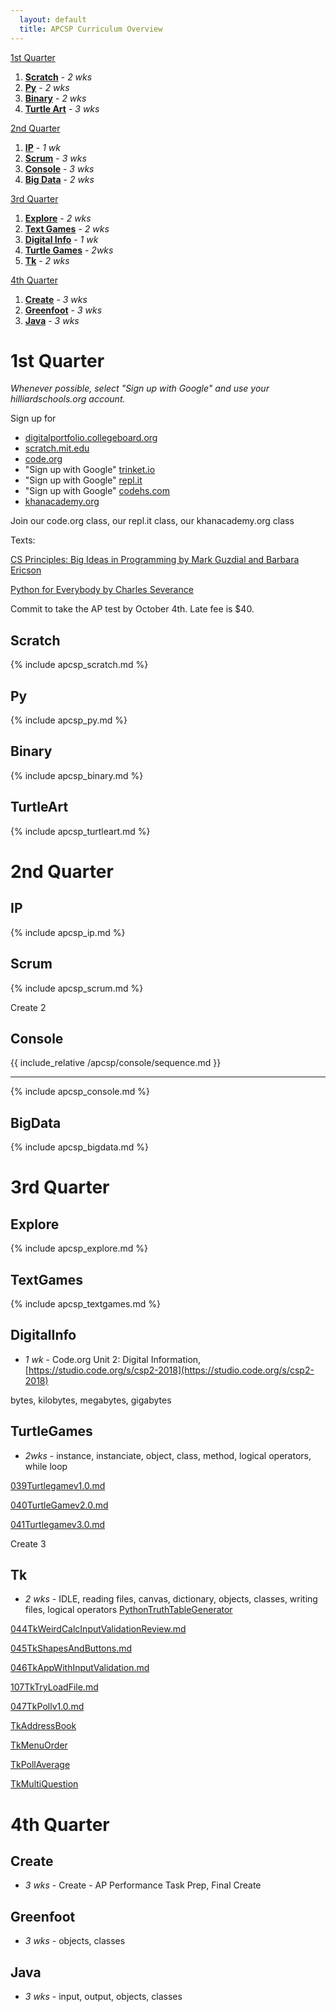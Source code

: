```yaml
---
  layout: default
  title: APCSP Curriculum Overview
---
```

[1st Quarter](#1st-quarter)

1. **[Scratch](#scratch)** - *2 wks*
1. **[Py](#py)** - *2 wks*
1. **[Binary](#binary)** - *2 wks*
1. **[Turtle Art](#turtleart)** - *3 wks*

[2nd Quarter](#2nd-quarter)

1. **[IP](#ip)** - *1 wk*
1. **[Scrum](#scrum)** - *3 wks*
1. **[Console](#console)** - *3 wks*
1. **[Big Data](#bigdata)** - *2 wks*

[3rd Quarter](#3rd-quarter)

1. **[Explore](#explore)** - *2 wks*
1. **[Text Games](#textgames)** - *2 wks*
1. **[Digital Info](#digitalinfo)** - *1 wk*
1. **[Turtle Games](#turtlegames)** - *2wks*
1. **[Tk](#tk)** - *2 wks*

[4th Quarter](#4th-quarter)

1. **[Create](#create)** - *3 wks*
1. **[Greenfoot](#greenfoot)** - *3 wks*
1. **[Java](#java)** - *3 wks*

# 1st Quarter

*Whenever possible, select "Sign up with Google" and use your hilliardschools.org account.*

Sign up for
- [digitalportfolio.collegeboard.org](https://digitalportfolio.collegeboard.org)
- [scratch.mit.edu](https://scratch.mit.edu)
- [code.org](https://code.org/)
- "Sign up with Google" [trinket.io](https://trinket.io)
- "Sign up with Google" [repl.it](https://repl.it)
- "Sign up with Google" [codehs.com](https://codehs.com)
- [khanacademy.org](https://khanacademy.org)

Join our code.org class, our repl.it class, our khanacademy.org class

Texts:

[CS Principles: Big Ideas in Programming by Mark Guzdial and Barbara Ericson](https://runestone.academy/runestone/static/BradleyAPCSP/index.html)

[Python for Everybody by Charles Severance](https://books.trinket.io/pfe/index.html)

Commit to take the AP test by October 4th. Late fee is $40.

## Scratch
{% include apcsp_scratch.md %}

## Py
{% include apcsp_py.md %}

## Binary
{% include apcsp_binary.md %}

## TurtleArt
{% include apcsp_turtleart.md %}

# 2nd Quarter

## IP
{% include apcsp_ip.md %}

## Scrum
{% include apcsp_scrum.md %}

Create 2

## Console
{{ include_relative /apcsp/console/sequence.md }}
- - -
{% include apcsp_console.md %}

## BigData
{% include apcsp_bigdata.md %}

# 3rd Quarter

## Explore
{% include apcsp_explore.md %}

## TextGames
{% include apcsp_textgames.md %}

## DigitalInfo
- *1 wk* - Code.org Unit 2: Digital Information, [https://studio.code.org/s/csp2-2018](https://studio.code.org/s/csp2-2018)


bytes, kilobytes, megabytes, gigabytes

## TurtleGames
- *2wks* - instance, instanciate, object, class, method, logical operators, while loop

[039Turtlegamev1.0.md](039Turtlegamev1.0.md)

[040TurtleGamev2.0.md](040TurtleGamev2.0.md)

[041Turtlegamev3.0.md](041Turtlegamev3.0.md)

Create 3

## Tk
- *2 wks* - IDLE, reading files, canvas, dictionary, objects, classes, writing files, logical operators
[PythonTruthTableGenerator]()

[044TkWeirdCalcInputValidationReview.md](044TkWeirdCalcInputValidationReview.md)

[045TkShapesAndButtons.md](045TkShapesAndButtons.md)

[046TkAppWithInputValidation.md](046TkAppWithInputValidation.md)

[107TkTryLoadFile.md](107TkTryLoadFiles.md)

[047TkPollv1.0.md](047TkPollv1.0.md)

[TkAddressBook]()

[TkMenuOrder]()

[TkPollAverage]()

[TkMultiQuestion]()

# 4th Quarter

## Create
- *3 wks* - Create - AP Performance Task Prep, Final Create

## Greenfoot
- *3 wks* - objects, classes

## Java
- *3 wks* - input, output, objects, classes

